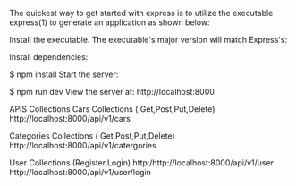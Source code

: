 The quickest way to get started with express is to utilize the executable express(1) to generate an application as shown below:

Install the executable. The executable's major version will match Express's:

Install dependencies:

$ npm install
Start the server:

$ npm run dev
View the server at: http://localhost:8000


APIS Collections
Cars Collections ( Get,Post,Put,Delete)
http://localhost:8000/api/v1/cars

Categories Collections ( Get,Post,Put,Delete)
http://localhost:8000/api/v1/catergories

User Collections (Register,Login)
http:/http://localhost:8000/api/v1/user
http://localhost:8000/api/v1/user/login








